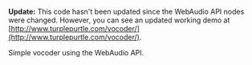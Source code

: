 **Update:** This code hasn't been updated since the WebAudio API nodes were changed. However, you can see an updated working demo at [http://www.turplepurtle.com/vocoder/](http://www.turplepurtle.com/vocoder/).



Simple vocoder using the WebAudio API.
